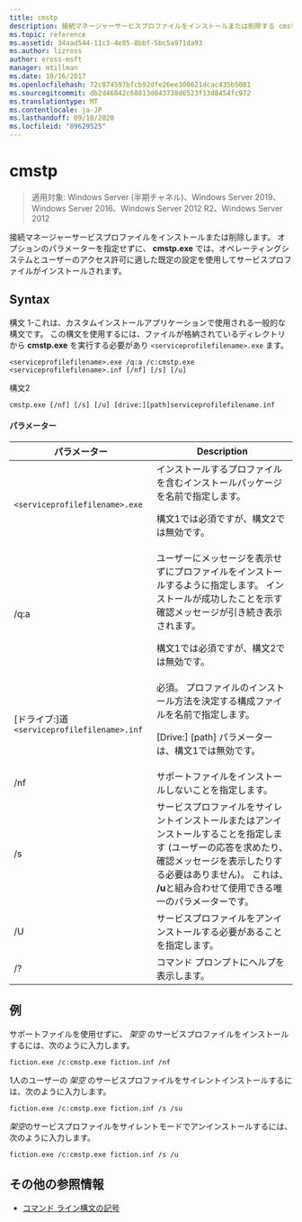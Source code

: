 ```yaml
---
title: cmstp
description: 接続マネージャーサービスプロファイルをインストールまたは削除する cmstp.exe のリファレンス記事です。
ms.topic: reference
ms.assetid: 34aad544-11c3-4e85-8bbf-5bc5a971da93
ms.author: lizross
author: eross-msft
manager: mtillman
ms.date: 10/16/2017
ms.openlocfilehash: 72c874597bfcb92dfe26ee300621dcac435b5081
ms.sourcegitcommit: db2d46842c68813d043738d6523f13d8454fc972
ms.translationtype: MT
ms.contentlocale: ja-JP
ms.lasthandoff: 09/10/2020
ms.locfileid: "89629525"
---
```

# <a name="cmstp"></a>cmstp

> 適用対象: Windows Server (半期チャネル)、Windows Server 2019、Windows Server 2016、Windows Server 2012 R2、Windows Server 2012

接続マネージャーサービスプロファイルをインストールまたは削除します。 オプションのパラメーターを指定せずに、 **cmstp.exe** では、オペレーティングシステムとユーザーのアクセス許可に適した既定の設定を使用してサービスプロファイルがインストールされます。

## <a name="syntax"></a>Syntax

構文 1-これは、カスタムインストールアプリケーションで使用される一般的な構文です。 この構文を使用するには、ファイルが格納されているディレクトリから **cmstp.exe** を実行する必要があり `<serviceprofilefilename>.exe` ます。

```
<serviceprofilefilename>.exe /q:a /c:cmstp.exe <serviceprofilefilename>.inf [/nf] [/s] [/u]
```

構文2
```
cmstp.exe [/nf] [/s] [/u] [drive:][path]serviceprofilefilename.inf
```

#### <a name="parameters"></a>パラメーター
| パラメーター | Description |
| --------- | ----------- |
| `<serviceprofilefilename>.exe` | インストールするプロファイルを含むインストールパッケージを名前で指定します。<p>構文1では必須ですが、構文2では無効です。 |
| /q:a | ユーザーにメッセージを表示せずにプロファイルをインストールするように指定します。 インストールが成功したことを示す確認メッセージが引き続き表示されます。<p>構文1では必須ですが、構文2では無効です。 |
| [ドライブ:]道 `<serviceprofilefilename>.inf` | 必須。 プロファイルのインストール方法を決定する構成ファイルを名前で指定します。<p>[Drive:] [path] パラメーターは、構文1では無効です。 |
| /nf | サポートファイルをインストールしないことを指定します。 |
| /s | サービスプロファイルをサイレントインストールまたはアンインストールすることを指定します (ユーザーの応答を求めたり、確認メッセージを表示したりする必要はありません)。 これは、 **/u**と組み合わせて使用できる唯一のパラメーターです。|
| /U | サービスプロファイルをアンインストールする必要があることを指定します。 |
| /? | コマンド プロンプトにヘルプを表示します。 |

## <a name="examples"></a>例

サポートファイルを使用せずに、 *架空* のサービスプロファイルをインストールするには、次のように入力します。

```
fiction.exe /c:cmstp.exe fiction.inf /nf
```

1人のユーザーの *架空* のサービスプロファイルをサイレントインストールするには、次のように入力します。

```
fiction.exe /c:cmstp.exe fiction.inf /s /su
```

*架空*のサービスプロファイルをサイレントモードでアンインストールするには、次のように入力します。

```
fiction.exe /c:cmstp.exe fiction.inf /s /u
```

## <a name="additional-references"></a>その他の参照情報

- [コマンド ライン構文の記号](command-line-syntax-key.md)
